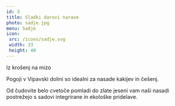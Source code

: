 ```yaml
---
id: 3
title: Sladki darovi narave
photo: sadje.jpg
menu: Sadje
icon:
 src: /icons/sadje.svg
 width: 33
 height: 40
---
```


<Naslov>Iz krošenj na mizo</Naslov>

Pogoji v Vipavski dolini so idealni za nasade kakijev in češenj.

Od čudovite belo cvetoče pomladi do zlate jeseni vam naši nasadi postrežejo s sadovi integrirane in ekološke pridelave.
